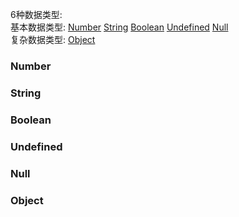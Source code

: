 6种数据类型:  
基本数据类型:
<a href="#number">Number</a> 
<a href="#string">String</a> 
<a href="#boolean">Boolean</a>
<a href="#undefined">Undefined</a> 
<a href="#null">Null</a>  
复杂数据类型: <a href="#object">Object</a>

### <a name="number">Number</a>
### <a name="string">String</a>
### <a name="boolean">Boolean</a>
### <a name="undefined">Undefined</a>
### <a name="null">Null</a>
### <a name="object">Object</a>